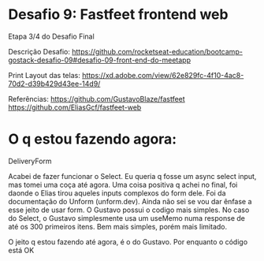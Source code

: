 # Desafio 9: Fastfeet frontend web

Etapa 3/4 do Desafio Final

Descrição Desafio: https://github.com/rocketseat-education/bootcamp-gostack-desafio-09#desafio-09-front-end-do-meetapp

Print Layout das telas: https://xd.adobe.com/view/62e829fc-4f10-4ac8-70d2-d39b429d43ee-14d9/

Referências:
https://github.com/GustavoBlaze/fastfeet
https://github.com/EliasGcf/fastfeet-web

# O q estou fazendo agora:

DeliveryForm

Acabei de fazer funcionar o Select. Eu queria q fosse um async select input, mas
tomei uma coça até agora. Uma coisa positiva q achei no final, foi daonde o Elias
tirou aqueles inputs complexos do form dele. Foi da documentação do Unform (unform.dev).
Ainda não sei se vou dar ênfase a esse jeito de usar form. O Gustavo possui o codigo mais simples.
No caso do Select, o Gustavo simplesmente usa um useMemo numa response de até os 300 primeiros itens. Bem mais simples, porém mais limitado.

O jeito q estou fazendo até agora, é o do Gustavo. Por enquanto o código está OK
